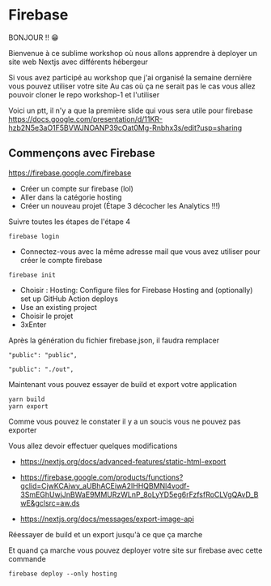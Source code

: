 # Firebase

BONJOUR !! 😁

Bienvenue à ce sublime workshop où nous allons apprendre à deployer un site web Nextjs avec différents hébergeur

Si vous avez participé au workshop que j'ai organisé la semaine dernière vous pouvez utiliser votre site
Au cas où ça ne serait pas le cas vous allez pouvoir cloner le repo workshop-1 et l'utiliser

Voici un ptt, il n'y a que la première slide qui vous sera utile pour firebase
https://docs.google.com/presentation/d/11KR-hzb2N5e3aO1F5BVWJNOANP39cOat0Mg-Rnbhx3s/edit?usp=sharing

## Commençons avec Firebase

https://firebase.google.com/firebase

- Créer un compte sur firebase (lol)
- Aller dans la catégorie hosting
- Créer un nouveau projet (Étape 3 décocher les Analytics !!!)

Suivre toutes les étapes de l'étape 4

```
firebase login
```
- Connectez-vous avec la même adresse mail que vous avez utiliser pour créer le compte firebase
```
firebase init
```
- Choisir : Hosting: Configure files for Firebase Hosting and (optionally) set up GitHub Action deploys
- Use an existing project
- Choisir le projet
- 3xEnter

Après la génération du fichier firebase.json, il faudra remplacer
```
"public": "public",

"public": "./out",
```

Maintenant vous pouvez essayer de build et export votre application

```
yarn build
yarn export
```

Comme vous pouvez le constater il y a un soucis vous ne pouvez pas exporter

Vous allez devoir effectuer quelques modifications

- https://nextjs.org/docs/advanced-features/static-html-export
- https://firebase.google.com/products/functions?gclid=CjwKCAjwy_aUBhACEiwA2IHHQBMNl4vodf-3SmEGhUwjJnBWaE9MMURzWLnP_8oLyYD5eg6rFzfsfRoCLVgQAvD_BwE&gclsrc=aw.ds

- https://nextjs.org/docs/messages/export-image-api

Réessayer de build et un export jusqu'à ce que ça marche

Et quand ça marche vous pouvez deployer votre site sur firebase avec cette commande

```
firebase deploy --only hosting
```
